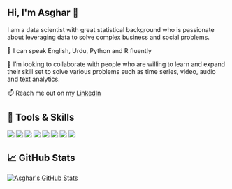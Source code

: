 

## Hi, I'm Asghar 👋 

I am a data scientist with great statistical background who is passionate about leveraging data to solve complex business and social problems. 
<!--
**asgharmustafa/asgharmustafa** is a ✨ _special_ ✨ repository because its `README.md` (this file) appears on your GitHub profile.

Here are some ideas to get you started:

- 🔭 I’m currently working on ...
- 🌱 I’m currently learning ...
- 👯 I’m looking to collaborate on ...
- 🤔 I’m looking for help with ...
- 💬 Ask me about ...
- 📫 How to reach me: ...
- 😄 Pronouns: ...
- ⚡ Fun fact: ...
-->

💬 I can speak English, Urdu, Python and R fluently 

👯 I’m looking to collaborate with people who are willing to learn and expand their skill set to solve various problems such as time series, video, audio and text analytics.

📫 Reach me out on my [LinkedIn](https://www.linkedin.com/in/asgharmustafa)



## 🔧 Tools & Skills

![](https://img.shields.io/badge/Code-Python-informational?style=flat&logo=python&logoColor=white&color=2bbc8a)
![](https://img.shields.io/badge/Code-R-informational?style=flat&logo=R&logoColor=white&color=2bbc8a)
![](https://img.shields.io/badge/Tools-MySQL-informational?style=flat&logo=MySQL&logoColor=white&color=2bbc8a)
![](https://img.shields.io/badge/Skills-NLP-informational?style=flat&color=2bbc8a)
![](https://img.shields.io/badge/Skills-Time_Series_Analysis-informational?style=flat&color=2bbc8a)
![](https://img.shields.io/badge/Skills-Data_Wrangling-informational?style=flat&color=2bbc8a)
![](https://img.shields.io/badge/Skills-Statistical_Analysis-informational?style=flat&color=2bbc8a)
![](https://img.shields.io/badge/Skills-Machine_Learning-informational?style=flat&color=2bbc8a)



## &#x1f4c8; GitHub Stats

<a href="https://github.com/asgharmustafa/asgharmustafa">
<img align="center" src="https://github-readme-stats.vercel.app/api/top-langs/?username=asgharmustafa&show_icons=true&line_height=27&count_private=true&title_color=ffffff&text_color=c9cacc&icon_color=2bbc8a&bg_color=1d1f21" alt="Asghar's GitHub Stats"/>
  </a>

